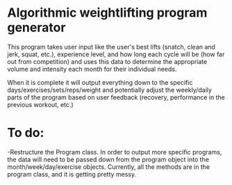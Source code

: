 # Algorithmic weightlifting program generator
This program takes user input like the user's best lifts (snatch, clean and jerk, squat, etc.), experience level, and
how long each cycle will be (how far out from competition) and uses this data to determine the appropriate volume and
intensity each month for their individual needs. 

When it is complete it will output everything down to the specific days/exercises/sets/reps/weight and potentially 
adjust the weekly/daily parts of the program based on user feedback (recovery, performance in the previous workout, 
etc.)

# To do:
-Restructure the Program class. In order to output more specific programs, the data will need to be passed down from 
the program object into the month/week/day/exercise objects. Currently, all the methods are in the program class, and it
is getting pretty messy.